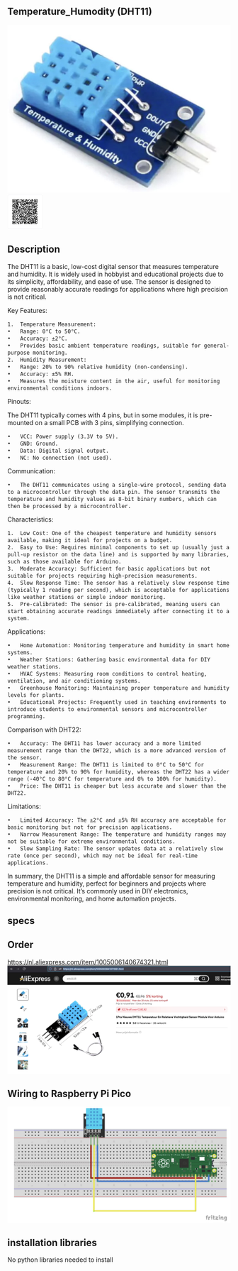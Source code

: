 ## Temperature_Humodity (DHT11)

<img src="DHT11_Photo.jpg" alt="Photo of the component">
<img src="DHT11_QR_code.jpg" alt="QR code to this page" width="80" height="80">

## Description
The DHT11 is a basic, low-cost digital sensor that measures temperature and humidity. It is widely used in hobbyist and educational projects due to its simplicity, affordability, and ease of use. The sensor is designed to provide reasonably accurate readings for applications where high precision is not critical.

Key Features:

	1.	Temperature Measurement:
	•	Range: 0°C to 50°C.
	•	Accuracy: ±2°C.
	•	Provides basic ambient temperature readings, suitable for general-purpose monitoring.
	2.	Humidity Measurement:
	•	Range: 20% to 90% relative humidity (non-condensing).
	•	Accuracy: ±5% RH.
	•	Measures the moisture content in the air, useful for monitoring environmental conditions indoors.

Pinouts:

The DHT11 typically comes with 4 pins, but in some modules, it is pre-mounted on a small PCB with 3 pins, simplifying connection.

	•	VCC: Power supply (3.3V to 5V).
	•	GND: Ground.
	•	Data: Digital signal output.
	•	NC: No connection (not used).

Communication:

	•	The DHT11 communicates using a single-wire protocol, sending data to a microcontroller through the data pin. The sensor transmits the temperature and humidity values as 8-bit binary numbers, which can then be processed by a microcontroller.

Characteristics:

	1.	Low Cost: One of the cheapest temperature and humidity sensors available, making it ideal for projects on a budget.
	2.	Easy to Use: Requires minimal components to set up (usually just a pull-up resistor on the data line) and is supported by many libraries, such as those available for Arduino.
	3.	Moderate Accuracy: Sufficient for basic applications but not suitable for projects requiring high-precision measurements.
	4.	Slow Response Time: The sensor has a relatively slow response time (typically 1 reading per second), which is acceptable for applications like weather stations or simple indoor monitoring.
	5.	Pre-calibrated: The sensor is pre-calibrated, meaning users can start obtaining accurate readings immediately after connecting it to a system.

Applications:

	•	Home Automation: Monitoring temperature and humidity in smart home systems.
	•	Weather Stations: Gathering basic environmental data for DIY weather stations.
	•	HVAC Systems: Measuring room conditions to control heating, ventilation, and air conditioning systems.
	•	Greenhouse Monitoring: Maintaining proper temperature and humidity levels for plants.
	•	Educational Projects: Frequently used in teaching environments to introduce students to environmental sensors and microcontroller programming.

Comparison with DHT22:

	•	Accuracy: The DHT11 has lower accuracy and a more limited measurement range than the DHT22, which is a more advanced version of the sensor.
	•	Measurement Range: The DHT11 is limited to 0°C to 50°C for temperature and 20% to 90% for humidity, whereas the DHT22 has a wider range (-40°C to 80°C for temperature and 0% to 100% for humidity).
	•	Price: The DHT11 is cheaper but less accurate and slower than the DHT22.

Limitations:

	•	Limited Accuracy: The ±2°C and ±5% RH accuracy are acceptable for basic monitoring but not for precision applications.
	•	Narrow Measurement Range: The temperature and humidity ranges may not be suitable for extreme environmental conditions.
	•	Slow Sampling Rate: The sensor updates data at a relatively slow rate (once per second), which may not be ideal for real-time applications.

In summary, the DHT11 is a simple and affordable sensor for measuring temperature and humidity, perfect for beginners and projects where precision is not critical. It’s commonly used in DIY electronics, environmental monitoring, and home automation projects.



## specs


## Order
<a href="https://nl.aliexpress.com/item/1005006140674321.html">https://nl.aliexpress.com/item/1005006140674321.html</a>
<img src="DHT11_Order.jpg" alt="Photo of the Order">

## Wiring to Raspberry Pi Pico

<img src="DHT11_Wiring.jpg" alt="Wiring" >

## installation libraries

No python libraries needed to install





